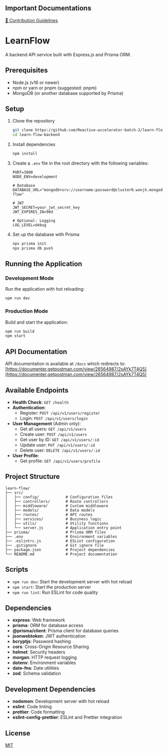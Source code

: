 ## Important Documentations
[📜 Contribution Guidelines](./contribution-rules.md)


# LearnFlow

A backend API service built with Express.js and Prisma ORM.

## Prerequisites

- Node.js (v16 or newer)
- npm or yarn or pnpm (suggested: pnpm)
- MongoDB (or another database supported by Prisma)

## Setup

1. Clone the repository
   ```bash
   git clone https://github.com/Reactive-accelerator-batch-2/learn-flow-backend.git
   cd learn-flow-backend
   ```

2. Install dependencies
   ```bash
   npm install
   ```

3. Create a `.env` file in the root directory with the following variables:
   ```
   PORT=3000
   NODE_ENV=development
   
   # Database
   DATABASE_URL="mongodb+srv://username:password@cluster0.wonjk.mongodb.net/learn-flow"
   
   # JWT
   JWT_SECRET=your_jwt_secret_key
   JWT_EXPIRES_IN=90d
   
   # Optional: Logging
   LOG_LEVEL=debug
   ```

4. Set up the database with Prisma
   ```bash
   npx prisma init
   npx prisma db push
   ```

## Running the Application

### Development Mode

Run the application with hot reloading:
```bash
npm run dev
```

### Production Mode

Build and start the application:
```bash
npm run build
npm start
```

## API Documentation

API documentation is available at `/docs` which redirects to:
[https://documenter.getpostman.com/view/26564987/2sAYk7T4Q5](https://documenter.getpostman.com/view/26564987/2sAYk7T4Q5)

## Available Endpoints

- **Health Check**: `GET /health`
- **Authentication**:
  - Register: `POST /api/v1/users/register`
  - Login: `POST /api/v1/users/login`
- **User Management** (Admin only):
  - Get all users: `GET /api/v1/users`
  - Create user: `POST /api/v1/users`
  - Get user by ID: `GET /api/v1/users/:id`
  - Update user: `PUT /api/v1/users/:id`
  - Delete user: `DELETE /api/v1/users/:id`
- **User Profile**:
  - Get profile: `GET /api/v1/users/profile`

## Project Structure

```
learn-flow/
├── src/
│   ├── config/            # Configuration files
│   ├── controllers/       # Route controllers
│   ├── middleware/        # Custom middleware
│   ├── models/            # Data models
│   ├── routes/            # API routes
│   ├── services/          # Business logic
│   ├── utils/             # Utility functions
│   └── server.js          # Application entry point
├── prisma/                # Prisma ORM files
├── .env                   # Environment variables
├── .eslintrc.js           # ESLint configuration
├── .gitignore             # Git ignore file
├── package.json           # Project dependencies
└── README.md              # Project documentation
```

## Scripts

- `npm run dev`: Start the development server with hot reload
- `npm start`: Start the production server
- `npm run lint`: Run ESLint for code quality

## Dependencies

- **express**: Web framework
- **prisma**: ORM for database access
- **@prisma/client**: Prisma client for database queries
- **jsonwebtoken**: JWT authentication
- **bcryptjs**: Password hashing
- **cors**: Cross-Origin Resource Sharing
- **helmet**: Security headers
- **morgan**: HTTP request logging
- **dotenv**: Environment variables
- **date-fns**: Date utilities
- **zod**: Schema validation

## Development Dependencies

- **nodemon**: Development server with hot reload
- **eslint**: Code linting
- **prettier**: Code formatting
- **eslint-config-prettier**: ESLint and Prettier integration

## License

[MIT](LICENSE)